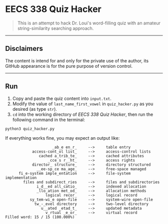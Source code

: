 # EECS 338 Quiz Hacker

> This is an attempt to hack Dr. Loui's word-filling quiz with an amateur string-similarity searching approach.

---

## Disclaimers

The content is intend for and only for the private use of the author, its GitHub appearance is for the pure purpose of version control.

---
## Run

1. Copy and paste the quiz content into `input.txt`.
2. Modify the value of `last_name_first_vowel` in `quiz_hacker.py` as you desired (as type `str`).
3. `cd` into the working directory of *EECS 338 Quiz Hacker*, then run the following command in the terminal:

```
python3 quiz_hacker.py
```

If everything works fine, you may expect an output like:
```
                     _ab_e en_r_     -->     table entry
            access-cont_ol list_     -->     access-control lists
               cached a_trib_te_     -->     cached attributes
                   _cce_s r__ht_     -->     access rights
            director_ structure_     -->     directory structured
              __ee-sp_ce ma_age_     -->     free-space managed
      fi_e-system imple_entation     -->     file-system implementation
        files and subdirect_ries     -->     files and subdirectories
              i_d__ed all_catio_     -->     indexed allocation
              _llo_ation met_od_     -->     allocation methods
                  logical recor_     -->     logical record
           sy_tem-wi_e open-file     -->     system-wire open-file
             tw_-_evel directory     -->     two-level directory
                u__ated _etad_t_     -->     updated metadata
                  v_rtual _e_or_     -->     virtual record
Filled word: 15 / 15 (100.000%)
```